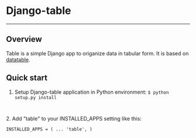 # Django-table

_____________________________________________________________________

## Overview
Table is a simple Django app to origanize data in tabular form.
It is based on [datatable](http://datatables.net).

## Quick start
1. Setup Django-table application in Python environment:
<code>$ python setup.py install
</code>
2. Add "table" to your INSTALLED_APPS setting like this:

<code>INSTALLED_APPS = (
    ...
    'table',
)
</code>

